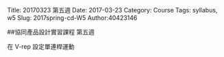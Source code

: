 Title: 20170323 第五週
Date: 2017-03-23
Category: Course
Tags: syllabus, w5
Slug: 2017spring-cd-W5
Author:40423146

<!-- PELICAN_END_SUMMARY -->

##協同產品設計實習課程 第五週

在 V-rep 設定單連桿運動